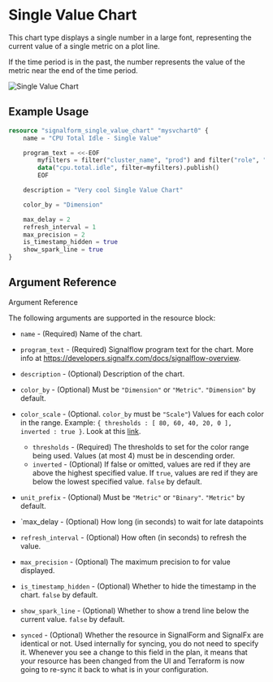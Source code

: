 # Single Value Chart

This chart type displays a single number in a large font, representing the current value of a single metric on a plot line.

If the time period is in the past, the number represents the value of the metric near the end of the time period.

![Single Value Chart](https://github.com/Yelp/terraform-provider-signalform/raw/master/docs/resources/single_value_chart.png)

## Example Usage

```terraform
resource "signalform_single_value_chart" "mysvchart0" {
    name = "CPU Total Idle - Single Value"

    program_text = <<-EOF
        myfilters = filter("cluster_name", "prod") and filter("role", "search")
        data("cpu.total.idle", filter=myfilters).publish()
        EOF

    description = "Very cool Single Value Chart"

    color_by = "Dimension"

    max_delay = 2
    refresh_interval = 1
    max_precision = 2
    is_timestamp_hidden = true
    show_spark_line = true
}
```


## Argument Reference

Argument Reference

The following arguments are supported in the resource block:

* `name` - (Required) Name of the chart.
* `program_text` - (Required) Signalflow program text for the chart. More info at https://developers.signalfx.com/docs/signalflow-overview.

* `description` - (Optional) Description of the chart.
* `color_by` - (Optional) Must be `"Dimension"` or `"Metric"`. `"Dimension"` by default.
* `color_scale` - (Optional. `color_by` must be `"Scale"`) Values for each color in the range. Example: `{ thresholds : [ 80, 60, 40, 20, 0 ], inverted : true }`. Look at this [link](https://docs.signalfx.com/en/latest/charts/chart-options-tab.html).
    * `thresholds` - (Required) The thresholds to set for the color range being used. Values (at most 4) must be in descending order.
    * `inverted` - (Optional) If false or omitted, values are red if they are above the highest specified value. If `true`, values are red if they are below the lowest specified value. `false` by default.
* `unit_prefix` - (Optional) Must be `"Metric"` or `"Binary"`. `"Metric"` by default.
* `max_delay - (Optional) How long (in seconds) to wait for late datapoints
* `refresh_interval` - (Optional) How often (in seconds) to refresh the value.
* `max_precision` - (Optional) The maximum precision to for value displayed.
* `is_timestamp_hidden` - (Optional) Whether to hide the timestamp in the chart. `false` by default.
* `show_spark_line` - (Optional) Whether to show a trend line below the current value. `false` by default.
* `synced` - (Optional) Whether the resource in SignalForm and SignalFx are identical or not. Used internally for syncing, you do not need to specify it. Whenever you see a change to this field in the plan, it means that your resource has been changed from the UI and Terraform is now going to re-sync it back to what is in your configuration.
